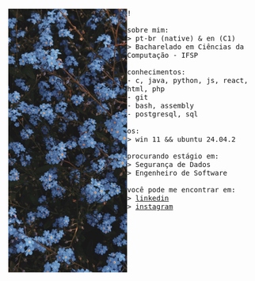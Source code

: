 <p float="left">
<img src="https://github.com/lzimtelli/lzimtelli/blob/main/imgsrc/1.jpg" width="240" align="left">
  <p float = "left">
  <samp>
    !
    <br>
    <br>
    sobre mim: <br>
    > pt-br (native) & en (C1)<br>
    > Bacharelado em Ciências da Computação - IFSP <br>
    <br>
    conhecimentos:<br>
    - c, java, python, js, react, html, php <br>
    - git <br>
    - bash, assembly <br>
    - postgresql, sql <br>
    <br>
    os:<br>
    > win 11 && ubuntu 24.04.2 <br>
    <br>
    procurando estágio em:<br>
    > Segurança de Dados <br>
    > Engenheiro de Software <br>
    <br>
    você pode me encontrar em: <br>
    > <a href="https://www.linkedin.com/in/martelli-leo"> linkedin </a> <br>
    > <a href="https://www.instagram.com/leomartelli_/"> instagram </a> <br>
  </samp>
  </p>
</p>
